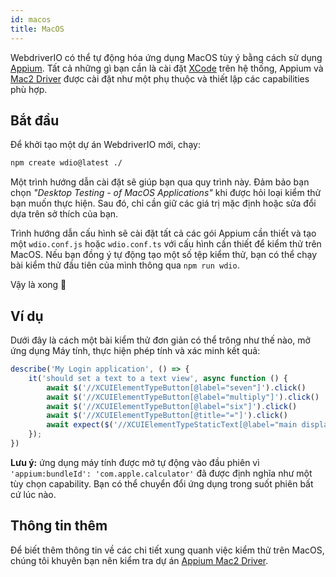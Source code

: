 ```yaml
---
id: macos
title: MacOS
---
```


WebdriverIO có thể tự động hóa ứng dụng MacOS tùy ý bằng cách sử dụng [Appium](https://appium.io/docs/en/2.0/). Tất cả những gì bạn cần là cài đặt [XCode](https://developer.apple.com/xcode/) trên hệ thống, Appium và [Mac2 Driver](https://github.com/appium/appium-mac2-driver) được cài đặt như một phụ thuộc và thiết lập các capabilities phù hợp.

## Bắt đầu

Để khởi tạo một dự án WebdriverIO mới, chạy:

```sh
npm create wdio@latest ./
```

Một trình hướng dẫn cài đặt sẽ giúp bạn qua quy trình này. Đảm bảo bạn chọn _"Desktop Testing - of MacOS Applications"_ khi được hỏi loại kiểm thử bạn muốn thực hiện. Sau đó, chỉ cần giữ các giá trị mặc định hoặc sửa đổi dựa trên sở thích của bạn.

Trình hướng dẫn cấu hình sẽ cài đặt tất cả các gói Appium cần thiết và tạo một `wdio.conf.js` hoặc `wdio.conf.ts` với cấu hình cần thiết để kiểm thử trên MacOS. Nếu bạn đồng ý tự động tạo một số tệp kiểm thử, bạn có thể chạy bài kiểm thử đầu tiên của mình thông qua `npm run wdio`.

<CreateMacOSProjectAnimation />

Vậy là xong 🎉

## Ví dụ

Dưới đây là cách một bài kiểm thử đơn giản có thể trông như thế nào, mở ứng dụng Máy tính, thực hiện phép tính và xác minh kết quả:

```js
describe('My Login application', () => {
    it('should set a text to a text view', async function () {
        await $('//XCUIElementTypeButton[@label="seven"]').click()
        await $('//XCUIElementTypeButton[@label="multiply"]').click()
        await $('//XCUIElementTypeButton[@label="six"]').click()
        await $('//XCUIElementTypeButton[@title="="]').click()
        await expect($('//XCUIElementTypeStaticText[@label="main display"]')).toHaveText('42')
    });
})
```

__Lưu ý:__ ứng dụng máy tính được mở tự động vào đầu phiên vì `'appium:bundleId': 'com.apple.calculator'` đã được định nghĩa như một tùy chọn capability. Bạn có thể chuyển đổi ứng dụng trong suốt phiên bất cứ lúc nào.

## Thông tin thêm

Để biết thêm thông tin về các chi tiết xung quanh việc kiểm thử trên MacOS, chúng tôi khuyên bạn nên kiểm tra dự án [Appium Mac2 Driver](https://github.com/appium/appium-mac2-driver).